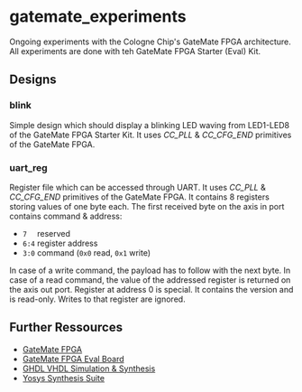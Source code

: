 # gatemate_experiments

Ongoing experiments with the Cologne Chip's GateMate FPGA architecture. All experiments are done with teh GateMate FPGA Starter (Eval) Kit.

## Designs

### blink

Simple design which should display a blinking LED waving from LED1-LED8 of the GateMate FPGA Starter Kit. It uses *CC_PLL* & *CC_CFG_END* primitives of the GateMate FPGA.

### uart_reg

Register file which can be accessed through UART. It uses *CC_PLL* & *CC_CFG_END* primitives of the GateMate FPGA. It contains 8 registers storing values of one byte each. The first received byte on the axis in port contains command & address:

* `7  ` reserved
* `6:4` register address
* `3:0` command (`0x0` read, `0x1` write)

In case of a write command, the payload has to follow with the next byte. In case of a read command, the value of the addressed register is returned on the axis out port. Register at address 0 is special. It contains the version and is read-only. Writes to that register are ignored.

## Further Ressources

* [GateMate FPGA](https://www.colognechip.com/programmable-logic/gatemate)
* [GateMate FPGA Eval Board](https://www.colognechip.com/programmable-logic/gatemate-evaluation-board)
* [GHDL VHDL Simulation & Synthesis](https://github.com/ghdl/ghdl)
* [Yosys Synthesis Suite](https://github.com/YosysHQ/yosys)
